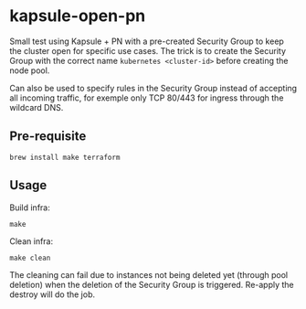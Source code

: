 kapsule-open-pn
===============

Small test using Kapsule + PN with a pre-created Security Group to keep the cluster open for specific use cases.
The trick is to create the Security Group with the correct name `kubernetes <cluster-id>` before creating the node pool.

Can also be used to specify rules in the Security Group instead of accepting all incoming traffic, for exemple only TCP 80/443 for ingress through the wildcard DNS.

Pre-requisite
-------------

```
brew install make terraform
```

Usage
-----

Build infra:

```
make
```

Clean infra:

```
make clean
```

The cleaning can fail due to instances not being deleted yet (through pool deletion) when the deletion of the Security Group is triggered. Re-apply the destroy will do the job.
